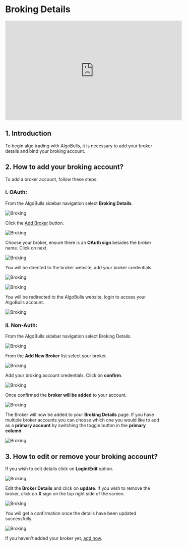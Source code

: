 # Broking Details

<iframe width="560" height="315" src="https://www.youtube.com/embed/mXURffbZnhI" frameborder="0" allow="accelerometer; autoplay; encrypted-media; gyroscope; picture-in-picture" allowfullscreen></iframe>

## 1. Introduction

To begin algo trading with AlgoBulls, it is necessary to add your broker details and bind your broking account.

## 2. How to add your broking account?

To add a broker account, follow these steps:

### i. OAuth:

From the AlgoBulls sidebar navigation select **Broking Details**.

![Broking](imgs/broking_details.png)

Click the [Add Broker](https://app.algobulls.com/broking?addBroker=true) button.

![Broking](imgs/add_broker.png)

Choose your broker, ensure there is an **OAuth sign** besides the broker name. Click on next.

![Broking](imgs/add_broker_oauth.png)

You will be directed to the broker website, add your broker credentials.

![Broking](imgs/oauth_login.png)

![Broking](imgs/oauth_login_2.png)

You will be redirected to the AlgoBulls website, login to access your AlgoBulls account.

![Broking](imgs/oauth_broker_added.png)

### ii. Non-Auth:

From the AlgoBulls sidebar navigation select Broking Details.

![Broking](imgs/broking_details.png)

From the **Add New Broker** list select your broker.

![Broking](imgs/select_broker.png)

Add your broking account credentials. Click on **confirm**.

![Broking](imgs/add_broker_non_outh.png)

Once confirmed the **broker will be added** to your account.

![Broking](imgs/broker_added.png)

The Broker will now be added to your **Broking Details** page. If you have multiple broker accounts you can choose which one you would like to add as a **primary account** by switching the toggle button in the **primary column**.

![Broking](imgs/primary_broker.png)

## 3. How to edit or remove your broking account?

If you wish to edit details click on **Login/Edit** option.

![Broking](imgs/login_edit_broker_details.png)

Edit the **Broker Details** and click on **update**. If you wish to remove the broker, click on **X** sign on the top right side of the screen.

![Broking](imgs/update_broker_details.png)

You will get a confirmation once the details have been updated successfully.

![Broking](imgs/update_broker_details_success.png)

If you haven't added your broker yet, [add now](https://app.algobulls.com/broking?addBroker=true).